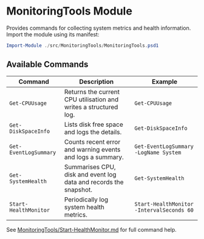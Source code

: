 # MonitoringTools Module

Provides commands for collecting system metrics and health information.
Import the module using its manifest:

```powershell
Import-Module ./src/MonitoringTools/MonitoringTools.psd1
```

## Available Commands

| Command | Description | Example |
|---------|-------------|---------|
| `Get-CPUUsage` | Returns the current CPU utilisation and writes a structured log. | `Get-CPUUsage` |
| `Get-DiskSpaceInfo` | Lists disk free space and logs the details. | `Get-DiskSpaceInfo` |
| `Get-EventLogSummary` | Counts recent error and warning events and logs a summary. | `Get-EventLogSummary -LogName System` |
| `Get-SystemHealth` | Summarises CPU, disk and event log data and records the snapshot. | `Get-SystemHealth` |
| `Start-HealthMonitor` | Periodically log system health metrics. | `Start-HealthMonitor -IntervalSeconds 60` |

See [MonitoringTools/Start-HealthMonitor.md](MonitoringTools/Start-HealthMonitor.md) for full command help.
